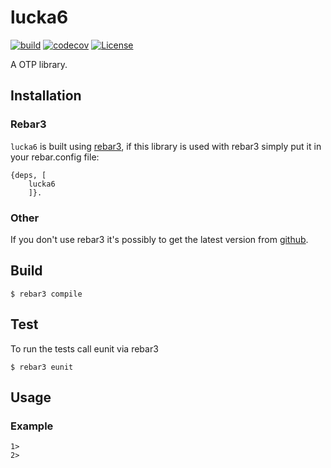 # lucka6

[![build](https://github.com/thetelefon/lucka6/actions/workflows/build.yml/badge.svg)](https://github.com/thetelefon/lucka6/actions/workflows/build.yml)
[![codecov](https://codecov.io/gh/thetelefon/lucka6/branch/master/graph/badge.svg?token=GWYPMBYL96)](https://codecov.io/gh/thetelefon/lucka6)
[![License](https://img.shields.io/badge/License-Apache_2.0-blue.svg?logo=apache&logoColor=red)](https://www.apache.org/licenses/LICENSE-2.0)



A OTP library.

## Installation

### Rebar3

`lucka6` is built using [rebar3](https://rebar3.readme.io/docs/getting-started),
if this library is used with rebar3 simply put it in your rebar.config file:

```
{deps, [
    lucka6
    ]}.
```

### Other

If you don't use rebar3 it's possibly to get the latest version from [github](https://github.com/thetelefon/lucka6/releases).


## Build

    $ rebar3 compile


## Test

To run the tests call eunit via rebar3

    $ rebar3 eunit


## Usage


### Example

```
1> 
2> 
```
